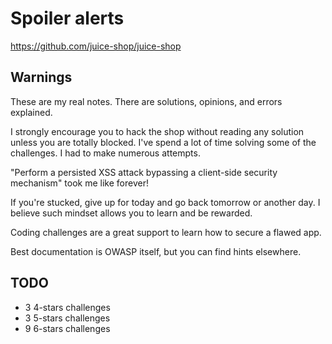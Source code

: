 # Spoiler alerts

https://github.com/juice-shop/juice-shop

## Warnings

These are my real notes. There are solutions, opinions, and errors explained.

I strongly encourage you to hack the shop without reading any solution unless you are totally blocked. I've spend a lot of time solving some of the challenges. I had to make numerous attempts. 

"Perform a persisted XSS attack bypassing a client-side security mechanism" took me like forever!

If you're stucked, give up for today and go back tomorrow or another day. I believe such mindset allows you to learn and be rewarded.

Coding challenges are a great support to learn how to secure a flawed app.

Best documentation is OWASP itself, but you can find hints elsewhere.

## TODO

* 3 4-stars challenges
* 3 5-stars challenges
* 9 6-stars challenges